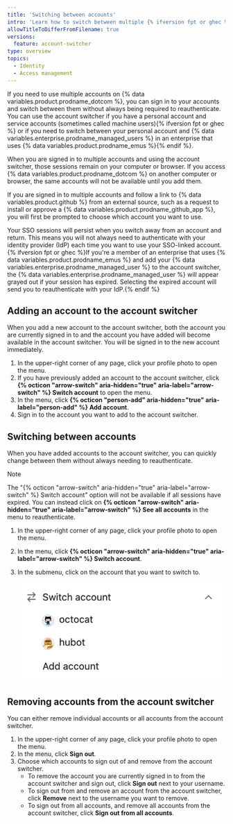 ```yaml
---
title: 'Switching between accounts'
intro: 'Learn how to switch between multiple {% ifversion fpt or ghec %}{% data variables.product.prodname_dotcom %} accounts and {% data variables.enterprise.prodname_managed_users %}{% else %}accounts{% endif %}.'
allowTitleToDifferFromFilename: true
versions:
  feature: account-switcher
type: overview
topics:
  - Identity
  - Access management
---
```


If you need to use multiple accounts on {% data variables.product.prodname_dotcom %}, you can sign in to your accounts and switch between them without always being required to reauthenticate. You can use the account switcher if you have a personal account and service accounts (sometimes called machine users){% ifversion fpt or ghec %} or if you need to switch between your personal account and {% data variables.enterprise.prodname_managed_users %} in an enterprise that uses {% data variables.product.prodname_emus %}{% endif %}.

When you are signed in to multiple accounts and using the account switcher, those sessions remain on your computer or browser. If you access {% data variables.product.prodname_dotcom %} on another computer or browser, the same accounts will not be available until you add them.

If you are signed in to multiple accounts and follow a link to {% data variables.product.github %} from an external source, such as a request to install or approve a {% data variables.product.prodname_github_app %}, you will first be prompted to choose which account you want to use.

Your SSO sessions will persist when you switch away from an account and return. This means you will not always need to authenticate with your identity provider (IdP) each time you want to use your SSO-linked account. {% ifversion fpt or ghec %}If you're a member of an enterprise that uses {% data variables.product.prodname_emus %} and add your {% data variables.enterprise.prodname_managed_user %} to the account switcher, the {% data variables.enterprise.prodname_managed_user %} will appear grayed out if your session has expired. Selecting the expired account will send you to reauthenticate with your IdP.{% endif %}

## Adding an account to the account switcher

When you add a new account to the account switcher, both the account you are currently signed in to and the account you have added will become available in the account switcher. You will be signed in to the new account immediately.

1. In the upper-right corner of any page, click your profile photo to open the menu.
1. If you have previously added an account to the account switcher, click **{% octicon "arrow-switch" aria-hidden="true" aria-label="arrow-switch" %} Switch account** to open the menu.
1. In the menu, click **{% octicon "person-add" aria-hidden="true" aria-label="person-add" %} Add account**.
1. Sign in to the account you want to add to the account switcher.

## Switching between accounts

When you have added accounts to the account switcher, you can quickly change between them without always needing to reauthenticate.

> [!NOTE]
> The "{% octicon "arrow-switch" aria-hidden="true" aria-label="arrow-switch" %} Switch account" option will not be available if all sessions have expired. You can instead click on **{% octicon "arrow-switch" aria-hidden="true" aria-label="arrow-switch" %} See all accounts** in the menu to reauthenticate.

1. In the upper-right corner of any page, click your profile photo to open the menu.
1. In the menu, click **{% octicon "arrow-switch" aria-hidden="true" aria-label="arrow-switch" %} Switch account**.
1. In the submenu, click on the account that you want to switch to.

      ![Screenshot of the "Switch account" menu with three options, "octocat", "hubot", and "Add account".](/assets/images/help/profile/switch-accounts.png)

## Removing accounts from the account switcher

You can either remove individual accounts or all accounts from the account switcher.

1. In the upper-right corner of any page, click your profile photo to open the menu.
1. In the menu, click **Sign out**.
1. Choose which accounts to sign out of and remove from the account switcher.
    * To remove the account you are currently signed in to from the account switcher and sign out, click **Sign out** next to your username.
    * To sign out from and remove an account from the account switcher, click **Remove** next to the username you want to remove.
    * To sign out from all accounts, and remove all accounts from the account switcher, click **Sign out from all accounts**.
